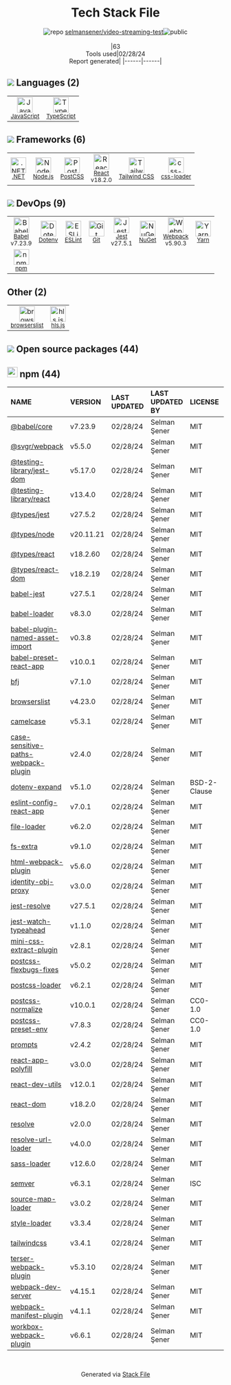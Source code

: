 <!--
&lt;--- Readme.md Snippet without images Start ---&gt;
## Tech Stack
selmansener/video-streaming-test is built on the following main stack:

- [JavaScript](https://developer.mozilla.org/en-US/docs/Web/JavaScript) – Languages
- [TypeScript](http://www.typescriptlang.org) – Languages
- [.NET](http://www.microsoft.com/net/) – Frameworks (Full Stack)
- [Node.js](http://nodejs.org/) – Frameworks (Full Stack)
- [PostCSS](https://github.com/postcss/postcss) – CSS Pre-processors / Extensions
- [React](https://reactjs.org/) – Javascript UI Libraries
- [Tailwind CSS](https://tailwindcss.com) – Front-End Frameworks
- [css-loader](https://github.com/webpack-contrib/css-loader) – CSS Pre-processors / Extensions
- [Babel](http://babeljs.io/) – JavaScript Compilers
- [ESLint](http://eslint.org/) – Code Review
- [Jest](http://facebook.github.io/jest/) – Javascript Testing Framework
- [Webpack](http://webpack.js.org) – JS Build Tools / JS Task Runners
- [Yarn](https://yarnpkg.com/) – Front End Package Manager

Full tech stack [here](/techstack.md)

&lt;--- Readme.md Snippet without images End ---&gt;

&lt;--- Readme.md Snippet with images Start ---&gt;
## Tech Stack
selmansener/video-streaming-test is built on the following main stack:

- <img width='25' height='25' src='https://img.stackshare.io/service/1209/javascript.jpeg' alt='JavaScript'/> [JavaScript](https://developer.mozilla.org/en-US/docs/Web/JavaScript) – Languages
- <img width='25' height='25' src='https://img.stackshare.io/service/1612/bynNY5dJ.jpg' alt='TypeScript'/> [TypeScript](http://www.typescriptlang.org) – Languages
- <img width='25' height='25' src='https://img.stackshare.io/service/1014/IoPy1dce_400x400.png' alt='.NET'/> [.NET](http://www.microsoft.com/net/) – Frameworks (Full Stack)
- <img width='25' height='25' src='https://img.stackshare.io/service/1011/n1JRsFeB_400x400.png' alt='Node.js'/> [Node.js](http://nodejs.org/) – Frameworks (Full Stack)
- <img width='25' height='25' src='https://img.stackshare.io/service/3339/rlFcjEdI.png' alt='PostCSS'/> [PostCSS](https://github.com/postcss/postcss) – CSS Pre-processors / Extensions
- <img width='25' height='25' src='https://img.stackshare.io/service/1020/OYIaJ1KK.png' alt='React'/> [React](https://reactjs.org/) – Javascript UI Libraries
- <img width='25' height='25' src='https://img.stackshare.io/service/8158/default_660b7c41c3ba489cb581eec89c04655404258c19.png' alt='Tailwind CSS'/> [Tailwind CSS](https://tailwindcss.com) – Front-End Frameworks
- <img width='25' height='25' src='https://img.stackshare.io/service/8074/default_d2b16fd6997fb2e164de645a34f9b8d5a880d999.png' alt='css-loader'/> [css-loader](https://github.com/webpack-contrib/css-loader) – CSS Pre-processors / Extensions
- <img width='25' height='25' src='https://img.stackshare.io/service/2739/-1wfGjNw.png' alt='Babel'/> [Babel](http://babeljs.io/) – JavaScript Compilers
- <img width='25' height='25' src='https://img.stackshare.io/service/3337/Q4L7Jncy.jpg' alt='ESLint'/> [ESLint](http://eslint.org/) – Code Review
- <img width='25' height='25' src='https://img.stackshare.io/service/830/jest.png' alt='Jest'/> [Jest](http://facebook.github.io/jest/) – Javascript Testing Framework
- <img width='25' height='25' src='https://img.stackshare.io/service/1682/IMG_4636.PNG' alt='Webpack'/> [Webpack](http://webpack.js.org) – JS Build Tools / JS Task Runners
- <img width='25' height='25' src='https://img.stackshare.io/service/5848/44mC-kJ3.jpg' alt='Yarn'/> [Yarn](https://yarnpkg.com/) – Front End Package Manager

Full tech stack [here](/techstack.md)

&lt;--- Readme.md Snippet with images End ---&gt;
-->
<div align="center">

# Tech Stack File
![](https://img.stackshare.io/repo.svg "repo") [selmansener/video-streaming-test](https://github.com/selmansener/video-streaming-test)![](https://img.stackshare.io/public_badge.svg "public")
<br/><br/>
|63<br/>Tools used|02/28/24 <br/>Report generated|
|------|------|
</div>

## <img src='https://img.stackshare.io/languages.svg'/> Languages (2)
<table><tr>
  <td align='center'>
  <img width='36' height='36' src='https://img.stackshare.io/service/1209/javascript.jpeg' alt='JavaScript'>
  <br>
  <sub><a href="https://developer.mozilla.org/en-US/docs/Web/JavaScript">JavaScript</a></sub>
  <br>
  <sub></sub>
</td>

<td align='center'>
  <img width='36' height='36' src='https://img.stackshare.io/service/1612/bynNY5dJ.jpg' alt='TypeScript'>
  <br>
  <sub><a href="http://www.typescriptlang.org">TypeScript</a></sub>
  <br>
  <sub></sub>
</td>

</tr>
</table>

## <img src='https://img.stackshare.io/frameworks.svg'/> Frameworks (6)
<table><tr>
  <td align='center'>
  <img width='36' height='36' src='https://img.stackshare.io/service/1014/IoPy1dce_400x400.png' alt='.NET'>
  <br>
  <sub><a href="http://www.microsoft.com/net/">.NET</a></sub>
  <br>
  <sub></sub>
</td>

<td align='center'>
  <img width='36' height='36' src='https://img.stackshare.io/service/1011/n1JRsFeB_400x400.png' alt='Node.js'>
  <br>
  <sub><a href="http://nodejs.org/">Node.js</a></sub>
  <br>
  <sub></sub>
</td>

<td align='center'>
  <img width='36' height='36' src='https://img.stackshare.io/service/3339/rlFcjEdI.png' alt='PostCSS'>
  <br>
  <sub><a href="https://github.com/postcss/postcss">PostCSS</a></sub>
  <br>
  <sub></sub>
</td>

<td align='center'>
  <img width='36' height='36' src='https://img.stackshare.io/service/1020/OYIaJ1KK.png' alt='React'>
  <br>
  <sub><a href="https://reactjs.org/">React</a></sub>
  <br>
  <sub>v18.2.0</sub>
</td>

<td align='center'>
  <img width='36' height='36' src='https://img.stackshare.io/service/8158/default_660b7c41c3ba489cb581eec89c04655404258c19.png' alt='Tailwind CSS'>
  <br>
  <sub><a href="https://tailwindcss.com">Tailwind CSS</a></sub>
  <br>
  <sub></sub>
</td>

<td align='center'>
  <img width='36' height='36' src='https://img.stackshare.io/service/8074/default_d2b16fd6997fb2e164de645a34f9b8d5a880d999.png' alt='css-loader'>
  <br>
  <sub><a href="https://github.com/webpack-contrib/css-loader">css-loader</a></sub>
  <br>
  <sub></sub>
</td>

</tr>
</table>

## <img src='https://img.stackshare.io/devops.svg'/> DevOps (9)
<table><tr>
  <td align='center'>
  <img width='36' height='36' src='https://img.stackshare.io/service/2739/-1wfGjNw.png' alt='Babel'>
  <br>
  <sub><a href="http://babeljs.io/">Babel</a></sub>
  <br>
  <sub>v7.23.9</sub>
</td>

<td align='center'>
  <img width='36' height='36' src='https://img.stackshare.io/service/8067/default_90dcb1286af7685c68df319c764b80704df1155b.png' alt='Dotenv'>
  <br>
  <sub><a href="https://github.com/motdotla/dotenv">Dotenv</a></sub>
  <br>
  <sub></sub>
</td>

<td align='center'>
  <img width='36' height='36' src='https://img.stackshare.io/service/3337/Q4L7Jncy.jpg' alt='ESLint'>
  <br>
  <sub><a href="http://eslint.org/">ESLint</a></sub>
  <br>
  <sub></sub>
</td>

<td align='center'>
  <img width='36' height='36' src='https://img.stackshare.io/service/1046/git.png' alt='Git'>
  <br>
  <sub><a href="http://git-scm.com/">Git</a></sub>
  <br>
  <sub></sub>
</td>

<td align='center'>
  <img width='36' height='36' src='https://img.stackshare.io/service/830/jest.png' alt='Jest'>
  <br>
  <sub><a href="http://facebook.github.io/jest/">Jest</a></sub>
  <br>
  <sub>v27.5.1</sub>
</td>

<td align='center'>
  <img width='36' height='36' src='https://img.stackshare.io/service/2637/6I3oEOP4_400x400.jpg' alt='NuGet'>
  <br>
  <sub><a href="https://www.nuget.org/">NuGet</a></sub>
  <br>
  <sub></sub>
</td>

<td align='center'>
  <img width='36' height='36' src='https://img.stackshare.io/service/1682/IMG_4636.PNG' alt='Webpack'>
  <br>
  <sub><a href="http://webpack.js.org">Webpack</a></sub>
  <br>
  <sub>v5.90.3</sub>
</td>

<td align='center'>
  <img width='36' height='36' src='https://img.stackshare.io/service/5848/44mC-kJ3.jpg' alt='Yarn'>
  <br>
  <sub><a href="https://yarnpkg.com/">Yarn</a></sub>
  <br>
  <sub></sub>
</td>

</tr>
<tr>
  <td align='center'>
  <img width='36' height='36' src='https://img.stackshare.io/service/1120/lejvzrnlpb308aftn31u.png' alt='npm'>
  <br>
  <sub><a href="https://www.npmjs.com/">npm</a></sub>
  <br>
  <sub></sub>
</td>

</tr>
</table>

## Other (2)
<table><tr>
  <td align='center'>
  <img width='36' height='36' src='https://img.stackshare.io/service/6650/19343.jpeg' alt='browserslist'>
  <br>
  <sub><a href="https://github.com/ai/browserslist">browserslist</a></sub>
  <br>
  <sub></sub>
</td>

<td align='center'>
  <img width='36' height='36' src='https://img.stackshare.io/service/7677/no-img-open-source.png' alt='hls.js'>
  <br>
  <sub><a href="https://github.com/video-dev/hls.js/tree/master">hls.js</a></sub>
  <br>
  <sub></sub>
</td>

</tr>
</table>


## <img src='https://img.stackshare.io/group.svg' /> Open source packages (44)</h2>

## <img width='24' height='24' src='https://img.stackshare.io/service/1120/lejvzrnlpb308aftn31u.png'/> npm (44)

|NAME|VERSION|LAST UPDATED|LAST UPDATED BY|LICENSE|VULNERABILITIES|
|:------|:------|:------|:------|:------|:------|
|[@babel/core](https://www.npmjs.com/@babel/core)|v7.23.9|02/28/24|Selman Şener |MIT|N/A|
|[@svgr/webpack](https://www.npmjs.com/@svgr/webpack)|v5.5.0|02/28/24|Selman Şener |MIT|N/A|
|[@testing-library/jest-dom](https://www.npmjs.com/@testing-library/jest-dom)|v5.17.0|02/28/24|Selman Şener |MIT|N/A|
|[@testing-library/react](https://www.npmjs.com/@testing-library/react)|v13.4.0|02/28/24|Selman Şener |MIT|N/A|
|[@types/jest](https://www.npmjs.com/@types/jest)|v27.5.2|02/28/24|Selman Şener |MIT|N/A|
|[@types/node](https://www.npmjs.com/@types/node)|v20.11.21|02/28/24|Selman Şener |MIT|N/A|
|[@types/react](https://www.npmjs.com/@types/react)|v18.2.60|02/28/24|Selman Şener |MIT|N/A|
|[@types/react-dom](https://www.npmjs.com/@types/react-dom)|v18.2.19|02/28/24|Selman Şener |MIT|N/A|
|[babel-jest](https://www.npmjs.com/babel-jest)|v27.5.1|02/28/24|Selman Şener |MIT|N/A|
|[babel-loader](https://www.npmjs.com/babel-loader)|v8.3.0|02/28/24|Selman Şener |MIT|N/A|
|[babel-plugin-named-asset-import](https://www.npmjs.com/babel-plugin-named-asset-import)|v0.3.8|02/28/24|Selman Şener |MIT|N/A|
|[babel-preset-react-app](https://www.npmjs.com/babel-preset-react-app)|v10.0.1|02/28/24|Selman Şener |MIT|N/A|
|[bfj](https://www.npmjs.com/bfj)|v7.1.0|02/28/24|Selman Şener |MIT|N/A|
|[browserslist](https://www.npmjs.com/browserslist)|v4.23.0|02/28/24|Selman Şener |MIT|N/A|
|[camelcase](https://www.npmjs.com/camelcase)|v5.3.1|02/28/24|Selman Şener |MIT|N/A|
|[case-sensitive-paths-webpack-plugin](https://www.npmjs.com/case-sensitive-paths-webpack-plugin)|v2.4.0|02/28/24|Selman Şener |MIT|N/A|
|[dotenv-expand](https://www.npmjs.com/dotenv-expand)|v5.1.0|02/28/24|Selman Şener |BSD-2-Clause|N/A|
|[eslint-config-react-app](https://www.npmjs.com/eslint-config-react-app)|v7.0.1|02/28/24|Selman Şener |MIT|N/A|
|[file-loader](https://www.npmjs.com/file-loader)|v6.2.0|02/28/24|Selman Şener |MIT|N/A|
|[fs-extra](https://www.npmjs.com/fs-extra)|v9.1.0|02/28/24|Selman Şener |MIT|N/A|
|[html-webpack-plugin](https://www.npmjs.com/html-webpack-plugin)|v5.6.0|02/28/24|Selman Şener |MIT|N/A|
|[identity-obj-proxy](https://www.npmjs.com/identity-obj-proxy)|v3.0.0|02/28/24|Selman Şener |MIT|N/A|
|[jest-resolve](https://www.npmjs.com/jest-resolve)|v27.5.1|02/28/24|Selman Şener |MIT|N/A|
|[jest-watch-typeahead](https://www.npmjs.com/jest-watch-typeahead)|v1.1.0|02/28/24|Selman Şener |MIT|N/A|
|[mini-css-extract-plugin](https://www.npmjs.com/mini-css-extract-plugin)|v2.8.1|02/28/24|Selman Şener |MIT|N/A|
|[postcss-flexbugs-fixes](https://www.npmjs.com/postcss-flexbugs-fixes)|v5.0.2|02/28/24|Selman Şener |MIT|N/A|
|[postcss-loader](https://www.npmjs.com/postcss-loader)|v6.2.1|02/28/24|Selman Şener |MIT|N/A|
|[postcss-normalize](https://www.npmjs.com/postcss-normalize)|v10.0.1|02/28/24|Selman Şener |CC0-1.0|N/A|
|[postcss-preset-env](https://www.npmjs.com/postcss-preset-env)|v7.8.3|02/28/24|Selman Şener |CC0-1.0|N/A|
|[prompts](https://www.npmjs.com/prompts)|v2.4.2|02/28/24|Selman Şener |MIT|N/A|
|[react-app-polyfill](https://www.npmjs.com/react-app-polyfill)|v3.0.0|02/28/24|Selman Şener |MIT|N/A|
|[react-dev-utils](https://www.npmjs.com/react-dev-utils)|v12.0.1|02/28/24|Selman Şener |MIT|N/A|
|[react-dom](https://www.npmjs.com/react-dom)|v18.2.0|02/28/24|Selman Şener |MIT|N/A|
|[resolve](https://www.npmjs.com/resolve)|v2.0.0|02/28/24|Selman Şener |MIT|N/A|
|[resolve-url-loader](https://www.npmjs.com/resolve-url-loader)|v4.0.0|02/28/24|Selman Şener |MIT|N/A|
|[sass-loader](https://www.npmjs.com/sass-loader)|v12.6.0|02/28/24|Selman Şener |MIT|N/A|
|[semver](https://www.npmjs.com/semver)|v6.3.1|02/28/24|Selman Şener |ISC|N/A|
|[source-map-loader](https://www.npmjs.com/source-map-loader)|v3.0.2|02/28/24|Selman Şener |MIT|N/A|
|[style-loader](https://www.npmjs.com/style-loader)|v3.3.4|02/28/24|Selman Şener |MIT|N/A|
|[tailwindcss](https://www.npmjs.com/tailwindcss)|v3.4.1|02/28/24|Selman Şener |MIT|N/A|
|[terser-webpack-plugin](https://www.npmjs.com/terser-webpack-plugin)|v5.3.10|02/28/24|Selman Şener |MIT|N/A|
|[webpack-dev-server](https://www.npmjs.com/webpack-dev-server)|v4.15.1|02/28/24|Selman Şener |MIT|N/A|
|[webpack-manifest-plugin](https://www.npmjs.com/webpack-manifest-plugin)|v4.1.1|02/28/24|Selman Şener |MIT|N/A|
|[workbox-webpack-plugin](https://www.npmjs.com/workbox-webpack-plugin)|v6.6.1|02/28/24|Selman Şener |MIT|N/A|

<br/>
<div align='center'>

Generated via [Stack File](https://github.com/marketplace/stack-file)
